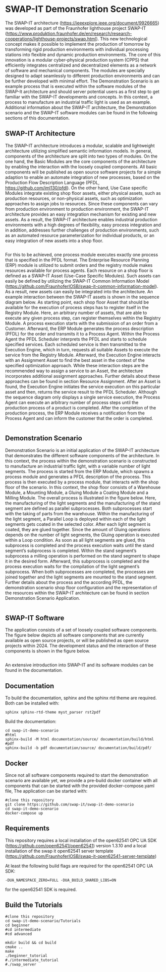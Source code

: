 

# SWAP-IT Demonstration Scenario

The SWAP-IT architecture (https://ieeexplore.ieee.org/document/9926665) was developed as part of the Fraunhofer lighthouse 
project SWAP-IT (https://www.produktion.fraunhofer.de/en/research/research-cooperations/lighthouse-projects/swap.html). This new
technological concept makes it possible to implement the production of tomorrow by transforming rigid production
environments with individual processing stations into flexible and dynamic production environments. The core of this
innovation is a modular cyber-physical production system (CPPS) that efficiently integrates centralized and
decentralized elements as a network of software and mechanical components. The modules are specially designed
to adapt seamlessly to different production environments and can be further developed with minimal effort.
The Demonstration Scenario is an example process that is executed within the software modules of the SWAP-It
architecture and should server potential users as a first step to get familiar with the SWAP-IT developments and
concepts. In this context, a process to manufacture an industrial traffic light is used as an example. Additional
information about the SWAP-IT architecture, the Demonstration scenario and the SWAP-IT software modules can be
found in the following sections of this documentation.



## SWAP-IT Architecture



The SWAP-IT architecture introduces a modular, scalable and lightweight architecture utilizing simplified semantic
information models. In general, components of the architecture are split into two types of modules. On the one hand,
the Basic Modules are the core components of the architecture by enabling the interaction with the loosely coupled
components. All basic components will be published as open source software projects for a simple adaption to
enable an automate integration of new processes, based on the Production Flow Description Language (PFDL, https://github.com/iml130/pfdl). On
the other hand, Use Case specific Modules integrate existing shop floor assets, either physical assets, such as
production resources, or non-physical assets, such as optimization approaches to assign jobs to resources. Since
these components can vary from production environment to production environment, the SWAP-IT architecture
provides an easy integration mechanism for existing and new assets. As a result, the SWAP-IT architecture enables
industrial production environments with a high degrees of flexibility, easy process integration and in addition,
addresses further challenges of production environments, such as an automated resource parameterization for
individual products, or an easy integration of new assets into a shop floor.

<p align="center">
    <img src="documentation/source/images/swap_it_general.PNG" alt="">
</p>

For this to be achieved, one process module executes exactly one process that is specified in the PFDL format. The
Enterprise Resource Planning (ERP) module is utilized to submit orders and the registry module makes resources
available for process agents. Each resource on a shop floor is defined as a SWAP-IT Asset (Use-Case Specific
Modules). Such assets can easily be defined by utilizing the SWAP-IT Common Information Model
(https://github.com/FraunhoferIOSB/swap-it-common-information-model). As a result, new assets can easily be
integrated into the architecture. An example interaction between the SWAP-IT assets is shown in the sequence
diagram below. As starting point, each shop floor Asset that should be available for the execution of process steps
has to register itself in the Registry Module. Here, an arbitrary number of assets, that are able to execute any given
process step, can register themselves within the Registry Module. A process execution starts with the submission of
an order from a Customer. Afterward, the ERP Module generates the process description (PFDL) for the order and
transmits it to a Process Agent. Within the Process Agent the PFDL Scheduler interprets the PFDL and starts to
schedule specified services. Each scheduled service is then transmitted to the Execution Engine, which in turn,
requests all suitable Assets to execute the service from the Registry Module. Afterward, the Execution Engine
interacts with an Assignment Asset to find the best asset in the context of the specified optimization approach. While
these interaction steps are the recommended way to assign a service to an Asset, the architecture incorporates
additional assignment approaches. Further details about these approaches can be found in section Resource
Assignment. After an Asset is found, the Execution Engine initiates the service execution on this particular asset and
then, returns the service result to the PFDL Scheduler. Although the sequence diagram only displays a single service
execution, the Process Agent can execute an arbitrary number of process steps until the production process of a
product is completed. After the completion of the production process, the ERP Module receives a notification from
the Process Agent and can inform the customer that the order is completed.

<p align="center">
    <img src="documentation/source/images/SWAPSequence.PNG" alt="">
</p>

## Demonstration Scenario

Demonstration Scenario is an initial application of the SWAP-IT architecture that demonstrates the different software
components of the architecture. In this context, the process within the demonstration scenario is constructed to
manufacture an industrial traffic light, with a variable number of light segments. The process is started from the ERP
Module, which spawns a process module and generates a PFDL description of the process. This process is then
executed by a process module, that interacts with the shop floor of the scenario. In this context, the shop floor
consists of a Warehouse Module, a Mounting Module, a Gluing Module a Coating Module and a Milling Module. The
overall process is illustrated in the figure below. Here, the manufacturing of the light segments and the manufacturing
of the stand segment are defined as parallel subprocesses. Both subprocesses start with the taking of parts from the
warehouse. Within the manufacturing of the light segment, a Parallel Loop is deployed within each of the light
segments gets coated in the selected color. After each light segment is coated, they are glued together. Since
the amount of Gluing operations depends on the number of light segments, the Gluing operation is executed within a
Loop condition. As soon as all light segments are glued, this subprocess is completed and the process execution
waits until the stand segment’s subprocess is completed. Within the stand segment’s subprocess a milling operation
is performed on the stand segment to shape it in the desired form. Afterward, this subprocess is completed and the
process execution waits for the compilation of the light segment’s subprocess. When both subprocesses are
completed, the processes are joined together and the light segments are mounted to the stand segment. Further
details about the process and the according PFDL, the demonstration scenario shop floor configuration and the
representation of the resources within the SWAP-IT architecture can be found in section Demonstration Scenario
Application.

<p align="center">
    <img src="documentation/source/images/process_block.PNG" alt="">
</p>

## SWAP-IT Software


The application consists of a set of loosely coupled software components. The figure below depicts all software
components that are currently available as open source projects, or will be published as open source projects within 2024.
The development status and the interaction of these components is shown in the figure below. 

<p align="center">
    <img src="documentation/source/images/img_1.png" alt="">
</p>

An extensive introduction into SWAP-IT and its software modules can be found in the documentation.



## Documentation
To build the documentation, sphinx and the sphinx rtd theme are required. Both can be installed with:

    sphinx sphinx-rtd-theme myst_parser rst2pdf

Build the documentation:

    cd swap-it-demo-scenario
    #html
    sphinx-build -M html documentation/source/ documentation/build/html
    #pdf
    sphinx-build -b pdf documentation/source/ documentation/build/pdf/


## Docker
Since not all software components required to start the demonstration scenario are available yet, we provide a pre-build docker container
with all components that can be started with the provided docker-compose.yaml file, The application can be started with:

    #clone this repository
    git clone https://github.com/swap-it/swap-it-demo-scenario
    cd swap-it-demo-scenario
    docker-compose up

## Requirements

This repository requires a local installation of the open62541 OPC UA SDK (https://github.com/open62541/open62541)
version 1.3.10 and a local installation of the swap it open62541 server template (https://github.com/FraunhoferIOSB/swap-it-open62541-server-template)

At least the following build flags are required for the open62541 OPC UA SDK:

    -DUA_NAMESPACE_ZERO=FULL -DUA_BUILD_SHARED_LIBS=ON

for the open62541 SDK is required.

## Build the Tutorials

    #clone this repository
    cd swap-it-demo-scenario/Tutorials
    cd beginner
    #cd intermediate
    #cd advanced

    mkdir build && cd build
    cmake ..
    make
    ./beginner_tutorial
    #./intermediate_tutorial
    #./swap_server
